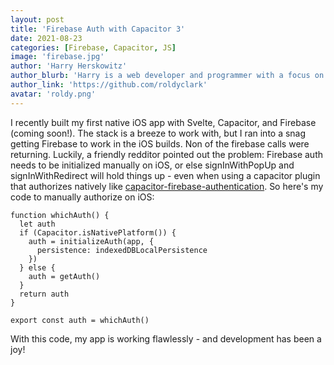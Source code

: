 ```yaml
---
layout: post
title: 'Firebase Auth with Capacitor 3'
date: 2021-08-23
categories: [Firebase, Capacitor, JS]
image: 'firebase.jpg'
author: 'Harry Herskowitz'
author_blurb: 'Harry is a web developer and programmer with a focus on using technology to empower local artists and communities'
author_link: 'https://github.com/roldyclark'
avatar: 'roldy.png'
---
```


I recently built my first native iOS app with Svelte, Capacitor, and Firebase (coming soon!). The stack is a breeze to work with, but I ran into a snag getting Firebase to work in the iOS builds. Non of the firebase calls were returning. Luckily, a friendly redditor pointed out the problem: Firebase auth needs to be initialized manually on iOS, or else signInWithPopUp and signInWithRedirect will hold things up - even when using a capacitor plugin that authorizes natively like [capacitor-firebase-authentication](https://github.com/robingenz/capacitor-firebase-authentication). So here's my code to manually authorize on iOS:

```
function whichAuth() {
  let auth
  if (Capacitor.isNativePlatform()) {
    auth = initializeAuth(app, {
      persistence: indexedDBLocalPersistence
    })
  } else {
    auth = getAuth()
  }
  return auth
}

export const auth = whichAuth()
```

With this code, my app is working flawlessly - and development has been a joy!

